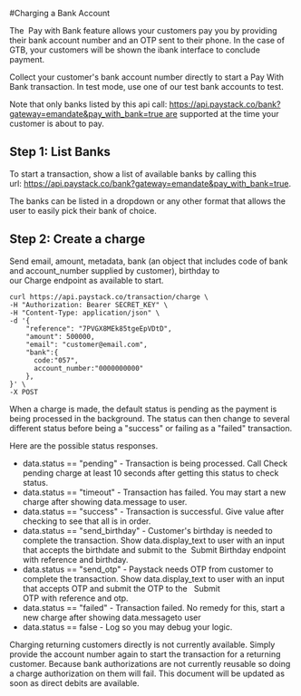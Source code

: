 #Charging a Bank Account

The  Pay with Bank feature allows your customers pay you by providing their bank account number and an OTP sent to their phone. In the case of GTB, your customers will be shown the ibank interface to conclude payment.

Collect your customer's bank account number directly to start a Pay With Bank transaction. In test mode, use one of our test bank accounts to test. 

Note that only banks listed by this api call: https://api.paystack.co/bank?gateway=emandate&pay_with_bank=true are supported at the time your customer is about to pay.

## Step 1: List Banks

To start a transaction, show a list of available banks by calling this url: https://api.paystack.co/bank?gateway=emandate&pay_with_bank=true. 

The banks can be listed in a dropdown or any other format that allows the user to easily pick their bank of choice.

## Step 2: Create a charge

Send email, amount, metadata, bank (an object that includes code of bank and account_number supplied by customer), birthday to our Charge endpoint as available to start.

```
curl https://api.paystack.co/transaction/charge \
-H "Authorization: Bearer SECRET_KEY" \
-H "Content-Type: application/json" \
-d '{
    "reference": "7PVGX8MEk85tgeEpVDtD", 
    "amount": 500000, 
    "email": "customer@email.com",
    "bank":{
      code:"057",
      account_number:"0000000000"
    },
}' \
-X POST
```
 When a charge is made, the default status is pending as the payment is being processed in the background. The status can then change to several different status before being a "success" or failing as a "failed" transaction.

Here are the possible status responses.

- data.status == "pending" - Transaction is being processed. Call Check pending charge at least 10 seconds after getting this status to check status.
- data.status == "timeout" - Transaction has failed. You may start a new charge after showing data.message to user.
- data.status == "success" - Transaction is successful. Give value after checking to see that all is in order.
- data.status == "send_birthday" - Customer's birthday is needed to complete the transaction. Show data.display_text to user with an input that accepts the birthdate and submit to the  Submit Birthday endpoint with reference and birthday.
- data.status == "send_otp" - Paystack needs OTP from customer to complete the transaction. Show data.display_text to user with an input that accepts OTP and submit the OTP to the   Submit OTP with reference and otp.
- data.status == "failed" - Transaction failed. No remedy for this, start a new charge after showing data.messageto user
- data.status == false - Log so you may debug your logic.

Charging returning customers directly is not currently available. Simply provide the account number again to start the transaction for a returning customer. Because bank authorizations are not currently reusable so doing a charge authorization on them will fail. This document will be updated as soon as direct debits are available.